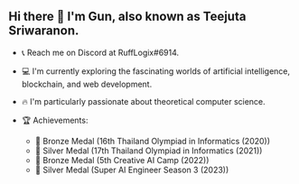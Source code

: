 ## Hi there 👋 I'm Gun, also known as Teejuta Sriwaranon.
- 📞 Reach me on Discord at RuffLogix#6914.

- 💻 I'm currently exploring the fascinating worlds of artificial intelligence, blockchain, and web development.

- 🔥 I'm particularly passionate about theoretical computer science.

- 🏆 Achievements:
   - 🥉 Bronze Medal (16th Thailand Olympiad in Informatics (2020))
   - 🥈 Silver Medal (17th Thailand Olympiad in Informatics (2021))
   - 🥉 Bronze Medal (5th Creative AI Camp (2022))
   - 🥈 Silver Medal (Super AI Engineer Season 3 (2023))
